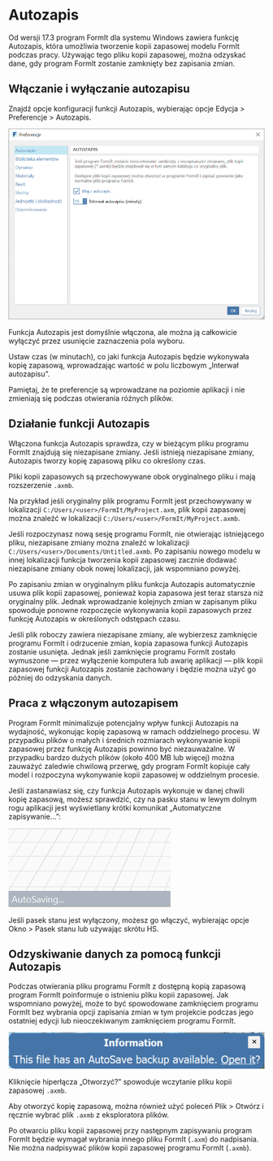 # Autozapis

Od wersji 17.3 program FormIt dla systemu Windows zawiera funkcję Autozapis, która umożliwia tworzenie kopii zapasowej modelu FormIt podczas pracy. Używając tego pliku kopii zapasowej, można odzyskać dane, gdy program FormIt zostanie zamknięty bez zapisania zmian.

## Włączanie i wyłączanie autozapisu

Znajdź opcje konfiguracji funkcji Autozapis, wybierając opcje Edycja > Preferencje > Autozapis.

![](<../.gitbook/assets/20190613-autosave (1).png>)

Funkcja Autozapis jest domyślnie włączona, ale można ją całkowicie wyłączyć przez usunięcie zaznaczenia pola wyboru.

Ustaw czas (w minutach), co jaki funkcja Autozapis będzie wykonywała kopię zapasową, wprowadzając wartość w polu liczbowym „Interwał autozapisu”.

Pamiętaj, że te preferencje są wprowadzane na poziomie aplikacji i nie zmieniają się podczas otwierania różnych plików.

## Działanie funkcji Autozapis

Włączona funkcja Autozapis sprawdza, czy w bieżącym pliku programu FormIt znajdują się niezapisane zmiany. Jeśli istnieją niezapisane zmiany, Autozapis tworzy kopię zapasową pliku co określony czas.

Pliki kopii zapasowych są przechowywane obok oryginalnego pliku i mają rozszerzenie `.axmb`.

Na przykład jeśli oryginalny plik programu FormIt jest przechowywany w lokalizacji `C:/Users/<user>/FormIt/MyProject.axm`, plik kopii zapasowej można znaleźć w lokalizacji `C:/Users/<user>/FormIt/MyProject.axmb`.

Jeśli rozpoczynasz nową sesję programu FormIt, nie otwierając istniejącego pliku, niezapisane zmiany można znaleźć w lokalizacji `C:/Users/<user>/Documents/Untitled.axmb`. Po zapisaniu nowego modelu w innej lokalizacji funkcja tworzenia kopii zapasowej zacznie dodawać niezapisane zmiany obok nowej lokalizacji, jak wspomniano powyżej.

Po zapisaniu zmian w oryginalnym pliku funkcja Autozapis automatycznie usuwa plik kopii zapasowej, ponieważ kopia zapasowa jest teraz starsza niż oryginalny plik. Jednak wprowadzanie kolejnych zmian w zapisanym pliku spowoduje ponowne rozpoczęcie wykonywania kopii zapasowych przez funkcję Autozapis w określonych odstępach czasu.

Jeśli plik roboczy zawiera niezapisane zmiany, ale wybierzesz zamknięcie programu FormIt i odrzucenie zmian, kopia zapasowa funkcji Autozapis zostanie usunięta. Jednak jeśli zamknięcie programu FormIt zostało wymuszone — przez wyłączenie komputera lub awarię aplikacji — plik kopii zapasowej funkcji Autozapis zostanie zachowany i będzie można użyć go później do odzyskania danych.

## Praca z włączonym autozapisem

Program FormIt minimalizuje potencjalny wpływ funkcji Autozapis na wydajność, wykonując kopię zapasową w ramach oddzielnego procesu. W przypadku plików o małych i średnich rozmiarach wykonywanie kopii zapasowej przez funkcję Autozapis powinno być niezauważalne. W przypadku bardzo dużych plików (około 400 MB lub więcej) można zauważyć zaledwie chwilową przerwę, gdy program FormIt kopiuje cały model i rozpoczyna wykonywanie kopii zapasowej w oddzielnym procesie.

Jeśli zastanawiasz się, czy funkcja Autozapis wykonuje w danej chwili kopię zapasową, możesz sprawdzić, czy na pasku stanu w lewym dolnym rogu aplikacji jest wyświetlany krótki komunikat „Automatyczne zapisywanie...”:

![](../.gitbook/assets/20190613-autosave-status-bar.png)

Jeśli pasek stanu jest wyłączony, możesz go włączyć, wybierając opcje Okno > Pasek stanu lub używając skrótu HS.

## Odzyskiwanie danych za pomocą funkcji Autozapis

Podczas otwierania pliku programu FormIt z dostępną kopią zapasową program FormIt poinformuje o istnieniu pliku kopii zapasowej. Jak wspomniano powyżej, może to być spowodowane zamknięciem programu FormIt bez wybrania opcji zapisania zmian w tym projekcie podczas jego ostatniej edycji lub nieoczekiwanym zamknięciem programu FormIt.

![](../.gitbook/assets/20190613-autosave-notification.png)

Kliknięcie hiperłącza „Otworzyć?” spowoduje wczytanie pliku kopii zapasowej `.axmb`.

Aby otworzyć kopię zapasową, można również użyć poleceń Plik > Otwórz i ręcznie wybrać plik `.axmb` z eksploratora plików.

Po otwarciu pliku kopii zapasowej przy następnym zapisywaniu program FormIt będzie wymagał wybrania innego pliku FormIt (`.axm`) do nadpisania. Nie można nadpisywać plików kopii zapasowej programu FormIt (`.axmb`).
